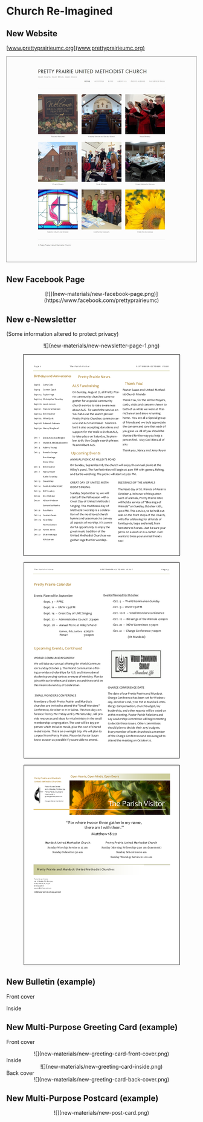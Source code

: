 # Church Re-Imagined

## New Website
[www.prettyprairieumc.org](www.prettyprairieumc.org)

[![](new-materials/new-website-home-page.jpg)](http://prettyprairieumc.org)

## New Facebook Page

<center>
[![](new-materials/new-facebook-page.png)](https://www.facebook.com/prettyprairieumc)
</center>

## New e-Newsletter
(Some information altered to protect privacy) 
<center>
![](new-materials/new-newsletter-page-1.png)

![](new-materials/new-newsletter-page-2.png)

![](new-materials/new-newsletter-page-3.png)

![](new-materials/new-newsletter-page-4.png)
</center>

## New Bulletin (example)

Front cover

Inside

## New Multi-Purpose Greeting Card (example)

Front cover<br>
<center>
![](new-materials/new-greeting-card-front-cover.png)
</center>
Inside<br>
<center>
![](new-materials/new-greeting-card-inside.png)
</center>
Back cover<br>
<center>
![](new-materials/new-greeting-card-back-cover.png)
</center>

## New Multi-Purpose Postcard (example)

<center>
![](new-materials/new-post-card.png)
</center>
